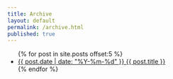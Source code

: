 ```yaml
---
title: Archive
layout: default
permalink: /archive.html
published: true
---
```

<ul class="index_menu">
  {% for post in site.posts offset:5 %}
    <li>
      <a href="{{ post.permalink }}">{{ post.date | date: "%Y-%m-%d" }} {{ post.title }}</a>
    </li>
  {% endfor %}
  <div style="clear: both;"></div>
</ul>
